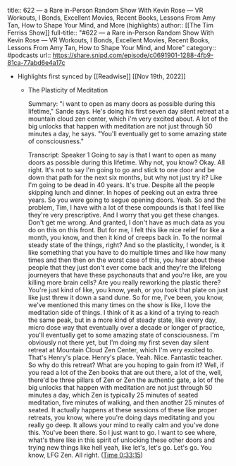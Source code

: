 title:: 622 —  a Rare in-Person Random Show With Kevin Rose — VR Workouts, I Bonds, Excellent Movies, Recent Books, Lessons From Amy Tan, How to Shape Your Mind, and More (highlights)
author:: [[The Tim Ferriss Show]]
full-title:: "\#622 —  a Rare in-Person Random Show With Kevin Rose — VR Workouts, I Bonds, Excellent Movies, Recent Books, Lessons From Amy Tan, How to Shape Your Mind, and More"
category:: #podcasts
url:: https://share.snipd.com/episode/c0691901-1288-4fb9-81ca-77abd6e4a17c

- Highlights first synced by [[Readwise]] [[Nov 19th, 2022]]
	- The Plasticity of Meditation
	  
	  Summary:
	  "i want to open as many doors as possible during this lifetime," Sande says. He's doing his first seven day silent retreat at a mountain cloud zen center, which i'm very excited about. A lot of the big unlocks that happen with meditation are not just through 50 minutes a day, he says. "You'll eventually get to some amazing state of consciousness."
	  
	  Transcript:
	  Speaker 1
	  Going to say is that I want to open as many doors as possible during this lifetime. Why not, you know? Okay. All right. It's not to say I'm going to go and stick to one door and be down that path for the next six months, but why not just try it? Like I'm going to be dead in 40 years. It's true. Despite all the people skipping lunch and dinner. In hopes of peeking out an extra three years. So you were going to segue opening doors. Yeah. So and the problem, Tim, I have with a lot of these compounds is that I feel like they're very prescriptive. And I worry that you get these changes. Don't get me wrong. And granted, I don't have as much data as you do on this on this front. But for me, I felt this like nice relief for like a month, you know, and then it kind of creeps back in. To the normal steady state of the things, right? And so the plasticity, I wonder, is it like something that you have to do multiple times and like how many times and then then on the worst case of this, you hear about these people that they just don't ever come back and they're the lifelong journeyers that have these psychonauts that and you're like, are you killing more brain cells? Are you really reworking the plastic there? You're just kind of like, you know, yeah, or you took that plate on just like just threw it down a sand dune. So for me, I've been, you know, we've mentioned this many times on the show is like, I love the meditation side of things. I think of it as a kind of a trying to reach the same peak, but in a more kind of steady state, like every day, micro dose way that eventually over a decade or longer of practice, you'll eventually get to some amazing state of consciousness. I'm obviously not there yet, but I'm doing my first seven day silent retreat at Mountain Cloud Zen Center, which I'm very excited to. That's Henry's place. Henry's place. Yeah. Nice. Fantastic teacher. So why do this retreat? What are you hoping to gain from it? Well, if you read a lot of the Zen books that are out there, a lot of the, well, there'd be three pillars of Zen or Zen the authentic gate, a lot of the big unlocks that happen with meditation are not just through 50 minutes a day, which Zen is typically 25 minutes of seated meditation, five minutes of walking, and then another 25 minutes of seated. It actually happens at these sessions of these like proper retreats, you know, where you're doing days meditating and you really go deep. It allows your mind to really calm and you've done this. You've been there. So I just want to go. I want to see where, what's there like in this spirit of unlocking these other doors and trying new things like hell yeah, like let's, let's go. Let's go. You know, LFG Zen. All right. ([Time 0:33:15](https://share.snipd.com/snip/ad17d91f-9d4e-432c-8827-329d736ef4a7))